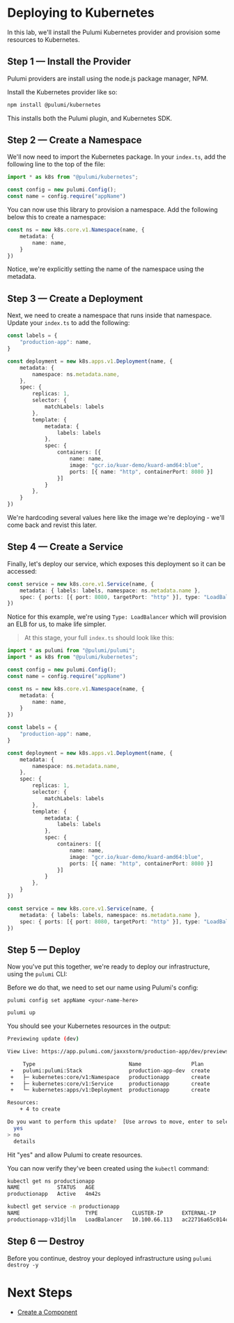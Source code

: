 # Deploying to Kubernetes

In this lab, we'll install the Pulumi Kubernetes provider and provision some resources to Kubernetes.

## Step 1 &mdash; Install the Provider

Pulumi providers are install using the node.js package manager, NPM.

Install the Kubernetes provider like so:

```bash
npm install @pulumi/kubernetes
```

This installs both the Pulumi plugin, and Kubernetes SDK.

## Step 2 &mdash; Create a Namespace

We'll now need to import the Kubernetes package. In your `index.ts`, add the following line to the top of the file:

```typescript
import * as k8s from "@pulumi/kubernetes";

const config = new pulumi.Config();
const name = config.require("appName")
```

You can now use this library to provision a namespace. Add the following below this to create a namespace:

```typescript
const ns = new k8s.core.v1.Namespace(name, {
    metadata: {
        name: name,
    }
})
```

Notice, we're explicitly setting the name of the namespace using the metadata.

## Step 3 &mdash; Create a Deployment

Next, we need to create a namespace that runs inside that namespace. Update your `index.ts` to add the following:

```typescript
const labels = {
    "production-app": name,
}

const deployment = new k8s.apps.v1.Deployment(name, {
    metadata: {
        namespace: ns.metadata.name,
    },
    spec: {
        replicas: 1,
        selector: {
            matchLabels: labels
        },
        template: {
            metadata: {
                labels: labels
            },
            spec: {
                containers: [{
                    name: name,
                    image: "gcr.io/kuar-demo/kuard-amd64:blue",
                    ports: [{ name: "http", containerPort: 8080 }]
                }]
            }
        },
    }
})
```

We're hardcoding several values here like the image we're deploying - we'll come back and revist this later.

## Step 4 &mdash; Create a Service

Finally, let's deploy our service, which exposes this deployment so it can be accessed:

```typescript
const service = new k8s.core.v1.Service(name, {
    metadata: { labels: labels, namespace: ns.metadata.name },
    spec: { ports: [{ port: 8080, targetPort: "http" }], type: "LoadBalancer", selector: labels }
})
```

Notice for this example, we're using `Type: LoadBalancer` which will provision an ELB for us, to make life simpler.

> At this stage, your full `index.ts` should look like this:

```typescript
import * as pulumi from "@pulumi/pulumi";
import * as k8s from "@pulumi/kubernetes";

const config = new pulumi.Config();
const name = config.require("appName")

const ns = new k8s.core.v1.Namespace(name, {
    metadata: {
        name: name,
    }
})

const labels = {
    "production-app": name,
}

const deployment = new k8s.apps.v1.Deployment(name, {
    metadata: {
        namespace: ns.metadata.name,
    },
    spec: {
        replicas: 1,
        selector: {
            matchLabels: labels
        },
        template: {
            metadata: {
                labels: labels
            },
            spec: {
                containers: [{
                    name: name,
                    image: "gcr.io/kuar-demo/kuard-amd64:blue",
                    ports: [{ name: "http", containerPort: 8080 }]
                }]
            }
        },
    }
})

const service = new k8s.core.v1.Service(name, {
    metadata: { labels: labels, namespace: ns.metadata.name },
    spec: { ports: [{ port: 8080, targetPort: "http" }], type: "LoadBalancer", selector: labels }
})
```

## Step 5 &mdash; Deploy

Now you've put this together, we're ready to deploy our infrastructure, using the `pulumi` CLI:

Before we do that, we need to set our name using Pulumi's config:

```
pulumi config set appName <your-name-here>
```

```bash
pulumi up
```

You should see your Kubernetes resources in the output:

```bash
Previewing update (dev)

View Live: https://app.pulumi.com/jaxxstorm/production-app/dev/previews/efa64360-e629-4458-bf34-955795a99082

     Type                              Name                Plan
 +   pulumi:pulumi:Stack               production-app-dev  create
 +   ├─ kubernetes:core/v1:Namespace   productionapp       create
 +   ├─ kubernetes:core/v1:Service     productionapp       create
 +   └─ kubernetes:apps/v1:Deployment  productionapp       create

Resources:
    + 4 to create

Do you want to perform this update?  [Use arrows to move, enter to select, type to filter]
  yes
> no
  details
```

Hit "yes" and allow Pulumi to create resources. 

You can now verify they've been created using the `kubectl` command:

```bash
kubectl get ns productionapp
NAME            STATUS   AGE
productionapp   Active   4m42s

kubectl get service -n productionapp
NAME                     TYPE           CLUSTER-IP      EXTERNAL-IP                                                               PORT(S)          AGE
productionapp-v31djllm   LoadBalancer   10.100.66.113   ac22716a65c014c88a9fa2e09aad748a-1697858844.us-west-2.elb.amazonaws.com   8080:31201/TCP   5m47s
```

## Step 6 &mdash; Destroy

Before you continue, destroy your deployed infrastructure using `pulumi destroy -y`

# Next Steps

* [Create a Component](../lab-02/README.md)
